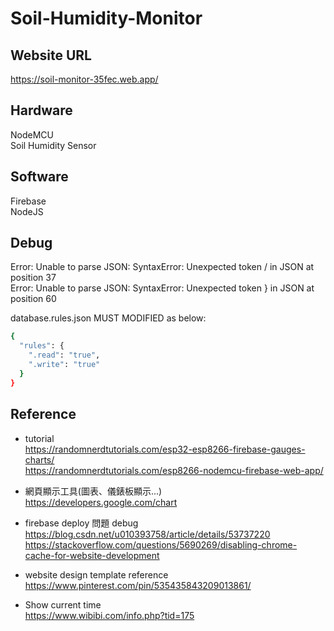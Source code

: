 # Soil-Humidity-Monitor

## Website URL  
https://soil-monitor-35fec.web.app/

## Hardware
NodeMCU  
Soil Humidity Sensor  

## Software
Firebase  
NodeJS  

## Debug
Error: Unable to parse JSON: SyntaxError: Unexpected token / in JSON at position 37  
Error: Unable to parse JSON: SyntaxError: Unexpected token } in JSON at position 60  

database.rules.json MUST MODIFIED as below:
```bash
{
  "rules": {
    ".read": "true",
    ".write": "true"
  }
}
```
## Reference
* tutorial  
https://randomnerdtutorials.com/esp32-esp8266-firebase-gauges-charts/  
https://randomnerdtutorials.com/esp8266-nodemcu-firebase-web-app/  

* 網頁顯示工具(圖表、儀錶板顯示...)  
https://developers.google.com/chart

* firebase deploy 問題 debug  
https://blog.csdn.net/u010393758/article/details/53737220  
https://stackoverflow.com/questions/5690269/disabling-chrome-cache-for-website-development

* website design template reference  
https://www.pinterest.com/pin/535435843209013861/  

* Show current time  
https://www.wibibi.com/info.php?tid=175  
